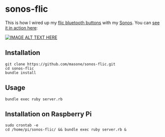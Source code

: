 # sonos-flic

This is how I wired up my [flic bluetooth buttons](https://flic.io) with my [Sonos](http://www.sonos.com). You can [see it in action here](https://www.youtube.com/watch?v=qPZerEtexoA&feature=youtu.be):

[![IMAGE ALT TEXT HERE](https://img.youtube.com/vi/qPZerEtexoA/0.jpg)](https://youtu.be/qPZerEtexoA)

## Installation

```
git clone https://github.com/masone/sonos-flic.git
cd sonos-flic
bundle install
```

## Usage

```
bundle exec ruby server.rb
```

## Installation on Raspberry Pi

```
sudo crontab -e
cd /home/pi/sonos-flic/ && bundle exec ruby server.rb &
```
